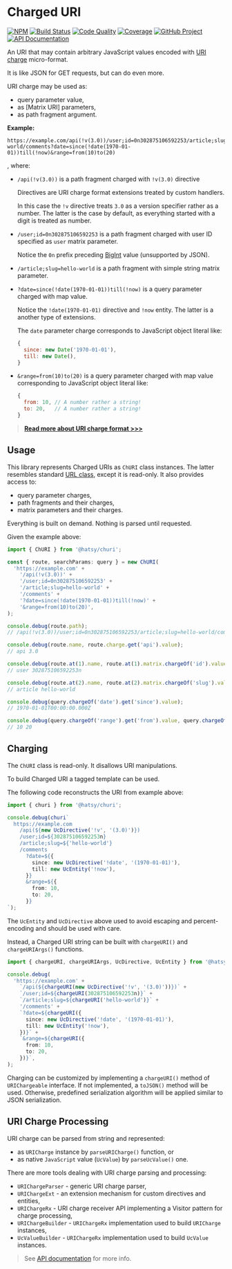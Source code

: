 # Charged URI

[![NPM][npm-image]][npm-url]
[![Build Status][build-status-img]][build-status-link]
[![Code Quality][quality-img]][quality-link]
[![Coverage][coverage-img]][coverage-link]
[![GitHub Project][github-image]][github-url]
[![API Documentation][api-docs-image]][api documentation]

An URI that may contain arbitrary JavaScript values encoded with [URI charge] micro-format.

It is like JSON for GET requests, but can do even more.

URI charge may be used as:

- query parameter value,
- as [Matrix URI] parameters,
- as path fragment argument.

**Example:**

```
https://example.com/api(!v(3.0))/user;id=0n302875106592253/article;slug=hello-world/comments?date=since(!date(1970-01-01))till(!now)&range=from(10)to(20)
```

, where:

- `/api(!v(3.0))` is a path fragment charged with `!v(3.0)` directive

  Directives are URI charge format extensions treated by custom handlers.

  In this case the `!v` directive treats `3.0` as a version specifier rather as a number. The latter is the case by
  default, as everything started with a digit is treated as number.

- `/user;id=0n302875106592253` is a path fragment charged with user ID specified as `user` matrix parameter.

  Notice the `0n` prefix preceding [BigInt] value (unsupported by JSON).

- `/article;slug=hello-world` is a path fragment with simple string matrix parameter.

- `?date=since(!date(1970-01-01))till(!now)` is a query parameter charged with map value.

  Notice the `!date(1970-01-01)` directive and `!now` entity. The latter is a another type of extensions.

  The `date` parameter charge corresponds to JavaScript object literal like:

  ```javascript
  {
    since: new Date('1970-01-01'),
    till: new Date(),
  }
  ```

- `&range=from(10)to(20)` is a query parameter charged with map value corresponding to JavaScript object literal like:
  ```javascript
  {
    from: 10, // A number rather a string!
    to: 20,   // A number rather a string!
  }
  ```

> **[Read more about URI charge format >>>][uri charge]**

[npm-image]: https://img.shields.io/npm/v/@hatsy/churi.svg?logo=npm
[npm-url]: https://www.npmjs.com/package/@hatsy/churi
[build-status-img]: https://github.com/hatsyjs/churi/workflows/Build/badge.svg
[build-status-link]: https://github.com/hatsyjs/churi/actions?query=workflow:Build
[quality-img]: https://app.codacy.com/project/badge/Grade/e0cde60880cf434f8e46f63334d86b1e
[quality-link]: https://www.codacy.com/gh/hatsyjs/churi/dashboard?utm_source=github.com&utm_medium=referral&utm_content=hatsyjs/churi&utm_campaign=Badge_Grade
[coverage-img]: https://app.codacy.com/project/badge/Coverage/e0cde60880cf434f8e46f63334d86b1e
[coverage-link]: https://www.codacy.com/gh/hatsyjs/churi/dashboard?utm_source=github.com&utm_medium=referral&utm_content=hatsyjs/churi&utm_campaign=Badge_Coverage
[github-image]: https://img.shields.io/static/v1?logo=github&label=GitHub&message=project&color=informational
[github-url]: https://github.com/hatsyjs/churi
[api-docs-image]: https://img.shields.io/static/v1?logo=typescript&label=API&message=docs&color=informational
[api documentation]: https://hatsyjs.github.io/churi/
[uri charge]: https://github.com/hatsyjs/churi/blob/master/doc/uri-charge-format.md
[bigint]: https://developer.mozilla.org/en-US/docs/Web/JavaScript/Reference/Global_Objects/BigInt

## Usage

This library represents Charged URIs as `ChURI` class instances. The latter resembles standard [URL class], except it is
read-only. It also provides access to:

- query parameter charges,
- path fragments and their charges,
- matrix parameters and their charges.

Everything is built on demand. Nothing is parsed until requested.

Given the example above:

```typescript
import { ChURI } from '@hatsy/churi';

const { route, searchParams: query } = new ChURI(
  'https://example.com' +
    '/api(!v(3.0))' +
    '/user;id=0n302875106592253' +
    '/article;slug=hello-world' +
    '/comments' +
    '?date=since(!date(1970-01-01))till(!now)' +
    '&range=from(10)to(20)',
);

console.debug(route.path);
// /api(!v(3.0))/user;id=0n302875106592253/article;slug=hello-world/comments

console.debug(route.name, route.charge.get('api').value);
// api 3.0

console.debug(route.at(1).name, route.at(1).matrix.chargeOf('id').value);
// user 302875106592253n

console.debug(route.at(2).name, route.at(2).matrix.chargeOf('slug').value);
// article hello-world

console.debug(query.chargeOf('date').get('since').value);
// 1970-01-01T00:00:00.000Z

console.debug(query.chargeOf('range').get('from').value, query.chargeOf('range').get('to').value);
// 10 20
```

[url class]: https://developer.mozilla.org/en-US/docs/Web/API/URL

## Charging

The `ChURI` class is read-only. It disallows URI manipulations.

To build Charged URI a tagged template can be used.

The following code reconstructs the URI from example above:

```typescript
import { churi } from '@hatsy/churi';

console.debug(churi`
  https://example.com
    /api(${new UcDirective('!v', '(3.0)')})
    /user;id=${302875106592253n}
    /article;slug=${'hello-world'}
    /comments
      ?date=${{
        since: new UcDirective('!date', '(1970-01-01)'),
        till: new UcEntity('!now'),
      }}
      &range=${{
        from: 10,
        to: 20,
      }}
`);
```

The `UcEntity` and `UcDirective` above used to avoid escaping and percent-encoding and should be used with care.

Instead, a Charged URI string can be built with `chargeURI()` and `chargeURIArgs()` functions.

```typescript
import { chargeURI, chargeURIArgs, UcDirective, UcEntity } from '@hatsy/churi';

console.debug(
  'https://example.com' +
    `/api(${chargeURI(new UcDirective('!v', '(3.0)'))})` +
    `/user;id=${chargeURI(302875106592253n)}` +
    `/article;slug=${chargeURI('hello-world')}` +
    '/comments' +
    `?date=${chargeURI({
      since: new UcDirective('!date', '(1970-01-01)'),
      till: new UcEntity('!now'),
    })}` +
    `&range=${chargeURI({
      from: 10,
      to: 20,
    })}`,
);
```

Charging can be customized by implementing a `chargeURI()` method of `URIChargeable` interface. If not implemented,
a `toJSON()` method will be used. Otherwise, predefined serialization algorithm will be applied similar to JSON
serialization.

## URI Charge Processing

URI charge can be parsed from string and represented:

- as `URICharge` instance by `parseURICharge()` function, or
- as native `JavaScript` value (`UcValue`) by `parseUcValue()` one.

There are more tools dealing with URI charge parsing and processing:

- `URIChargeParser` - generic URI charge parser,
- `URIChargeExt` - an extension mechanism for custom directives and entities,
- `URIChargeRx` - URI charge receiver API implementing a Visitor pattern for charge processing,
- `URIChargeBuilder` - `URIChargeRx` implementation used to build `URICharge` instances,
- `UcValueBuilder` - `URIChargeRx` implementation used to build `UcValue` instances.

> See [API documentation] for more info.
